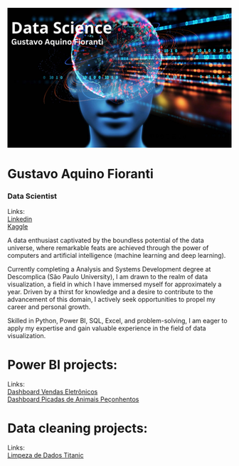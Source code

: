 <p align="center">
<img src="logo.png">
</p>


<h1>Gustavo Aquino Fioranti</h1>
<h3>Data Scientist</h3>
  
Links: 
<br>
[Linkedin](https://www.linkedin.com/in/gustavoaquinofioranti)
<br>
[Kaggle](https://www.kaggle.com/gustavofioranti)

A data enthusiast captivated by the boundless potential of the data universe, where remarkable feats are achieved through the power of computers and artificial intelligence (machine learning and deep learning).

Currently completing a Analysis and Systems Development degree at Descomplica (São Paulo University), I am drawn to the realm of data visualization, a field in which I have immersed myself for approximately a year. Driven by a thirst for knowledge and a desire to contribute to the advancement of this domain, I actively seek opportunities to propel my career and personal growth.

Skilled in Python, Power BI, SQL, Excel, and problem-solving, I am eager to apply my expertise and gain valuable experience in the field of data visualization.

<h1> Power BI projects: </h1>
Links: 
<br>
<a href="https://app.powerbi.com/view?r=eyJrIjoiZTZlZjBmMGMtNGU4Yi00YzhmLTgxNzEtNzk2YjcyZDgxMzJhIiwidCI6ImIxMDUxYzRiLTNiOTQtNDFhYi05NDQxLWU3M2E3MjM0MmZkZCJ9">Dashboard Vendas Eletrônicos</a>
<br>
<a href="https://app.powerbi.com/view?r=eyJrIjoiOGM2MWQ1ZDktZGM5Ny00NGNmLTlmYWYtZjhkYTgwYTBmZjJmIiwidCI6ImIxMDUxYzRiLTNiOTQtNDFhYi05NDQxLWU3M2E3MjM0MmZkZCJ9">Dashboard Picadas de Animais Peçonhentos</a>

<h1> Data cleaning projects: </h1>
Links:
<br>
<a href="https://www.kaggle.com/code/gustavofioranti/limpeza-de-dados-titanic">Limpeza de Dados Titanic</a>
